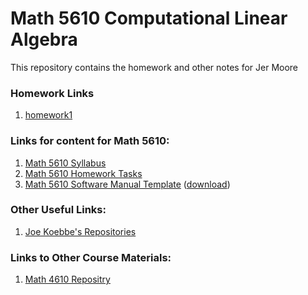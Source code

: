 # Math 5610 Computational Linear Algebra

This repository contains the homework and other notes for Jer Moore 
### Homework Links

1. [homework1](https://github.com/Thedegreeisalie/Thedegreeisalie.github.io/tree/master/softwareManual/hw1)


### Links for content for Math 5610:

1. [Math 5610 Syllabus](https://jvkoebbe.github.io/math5610/syllabus/syllabus)
2. [Math 5610 Homework Tasks](https://jvkoebbe.github.io/math5610/homework/indexOfHomeworkSets)
3. [Math 5610 Software Manual Template](https://jvkoebbe.github.io/math5610/softwareManual/softwareManualTemplate)
      ([download](https://jvkoebbe.github.io/math5610/softwareManual/softwareManualTemplate.md))

###  Other Useful Links:

1. [Joe Koebbe's Repositories](https://github.com/jvkoebbe)

### Links to Other Course Materials:

1. [Math 4610 Repositry](https://jvkoebbe.github.io/math4610)

